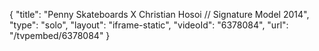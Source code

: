{
    "title": "Penny Skateboards X Christian Hosoi \/\/ Signature Model 2014",
    "type": "solo",
    "layout": "iframe-static",
    "videoId": "6378084",
    "url": "\/tvpembed\/6378084"
}